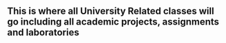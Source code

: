 ## This is where all University Related classes will go including all academic projects, assignments and laboratories
